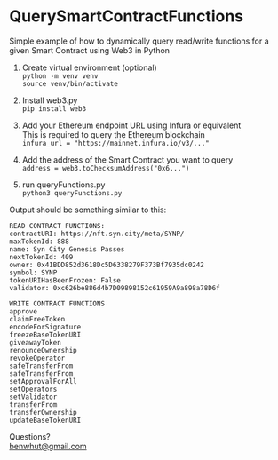 # QuerySmartContractFunctions
Simple example of how to dynamically query read/write functions for a given Smart Contract using Web3 in Python

1. Create virtual environment (optional)  
`python -m venv venv`  
`source venv/bin/activate`

2. Install web3.py  
`pip install web3`

3. Add your Ethereum endpoint URL using Infura or equivalent  
This is required to query the Ethereum blockchain  
`infura_url = "https://mainnet.infura.io/v3/..."`

4. Add the address of the Smart Contract you want to query  
`address = web3.toChecksumAddress("0x6...")`

5. run queryFunctions.py  
`python3 queryFunctions.py`

Output should be something similar to this:  

```
READ CONTRACT FUNCTIONS:
contractURI: https://nft.syn.city/meta/SYNP/
maxTokenId: 888
name: Syn City Genesis Passes
nextTokenId: 409
owner: 0x41BDD852d3618Dc5D6338279F373Bf7935dc0242
symbol: SYNP
tokenURIHasBeenFrozen: False
validator: 0xc626be886d4b7D09898152c61959A9a898a78D6f

WRITE CONTRACT FUNCTIONS
approve
claimFreeToken
encodeForSignature
freezeBaseTokenURI
giveawayToken
renounceOwnership
revokeOperator
safeTransferFrom
safeTransferFrom
setApprovalForAll
setOperators
setValidator
transferFrom
transferOwnership
updateBaseTokenURI
```

Questions?  
benwhut@gmail.com
